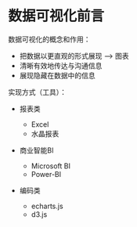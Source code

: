 # 数据可视化前言

数据可视化的概念和作用：

* 把数据以更直观的形式展现 --> 图表
* 清晰有效地传达与沟通信息
* 展现隐藏在数据中的信息

实现方式（工具）：

* 报表类

  * Excel
  * 水晶报表

* 商业智能BI

  * Microsoft BI
  * Power-BI

* 编码类

  * echarts.js
  * d3.js